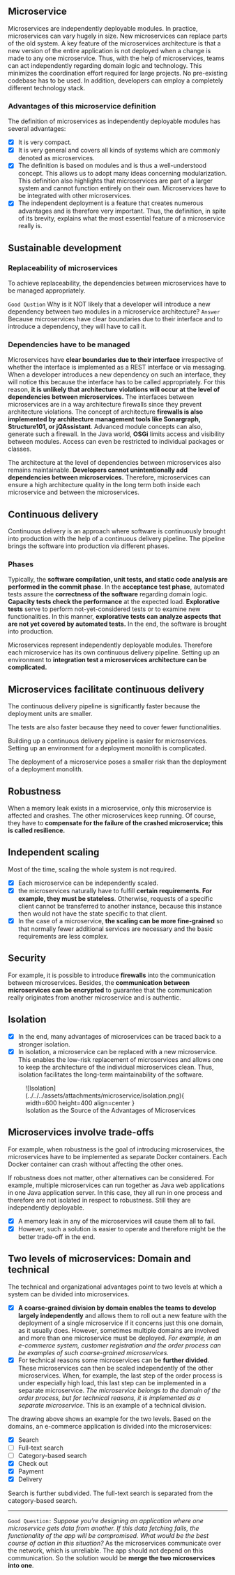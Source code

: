 ## Microservice

Microservices are independently deployable modules. In practice, microservices can vary hugely in size. New microservices can replace parts of the old system.
A key feature of the microservices architecture is that a new version of the entire application is not deployed when a change is made to any one microservice.
Thus, with the help of microservices, teams can act independently regarding domain logic and technology. This minimizes the coordination effort required for large projects.
No pre-existing codebase has to be used. In addition, developers can employ a completely different technology stack.

### Advantages of this microservice definition

The definition of microservices as independently deployable modules has several advantages:

- [x] It is very compact.
- [x] It is very general and covers all kinds of systems which are commonly denoted as microservices.
- [x] The definition is based on modules and is thus a well-understood concept. This allows us to adopt many ideas concerning modularization. This definition also highlights that microservices are part of a larger system and cannot function entirely on their own. Microservices have to be integrated with other microservices.
- [x] The independent deployment is a feature that creates numerous advantages and is therefore very important. Thus, the definition, in spite of its brevity, explains what the most essential feature of a microservice really is.

## Sustainable development 
### Replaceability of microservices
To achieve replaceability, the dependencies between microservices have to be managed appropriately.

`Good Qustion`
Why is it NOT likely that a developer will introduce a new dependency between two modules in a microservice architecture?
`Answer`
Because microservices have clear boundaries due to their interface and to introduce a dependency, they will have to call it.

### Dependencies have to be managed 
Microservices have **clear boundaries due to their interface** irrespective of whether the interface is implemented as a REST interface or via messaging.
When a developer introduces a new dependency on such an interface, they will notice this because the interface has to be called appropriately. For this reason, **it is unlikely that architecture violations will occur at the level of dependencies between microservices.**
The interfaces between microservices are in a way architecture firewalls since they prevent architecture violations. The concept of architecture **firewalls is also implemented by architecture management tools like Sonargraph, Structure101, or jQAssistant**. Advanced module concepts can also, generate such a firewall. In the Java world, **OSGi** limits access and visibility between modules. Access can even be restricted to individual packages or classes.

The architecture at the level of dependencies between microservices also remains maintainable. **Developers cannot unintentionally add dependencies between microservices.** Therefore, microservices can ensure a high architecture quality in the long term both inside each microservice and between the microservices.

## Continuous delivery 
Continuous delivery is an approach where software is continuously brought into production with the help of a continuous delivery pipeline. The pipeline brings the software into production via different phases.

### Phases
Typically, the **software compilation, unit tests, and static code analysis are performed in the commit phase**.
 In the **acceptance test phase**, automated tests assure the **correctness of the software** regarding domain logic.
    **Capacity tests check the performance** at the expected load.
**Explorative tests** serve to perform not-yet-considered tests or to examine new functionalities. In this manner, **explorative tests can analyze aspects that are not yet covered by automated tests.**
In the end, the software is brought into production.

Microservices represent independently deployable modules. Therefore each microservice has its own continuous delivery pipeline.
Setting up an environment to **integration test a microservices architecture can be complicated.**

## Microservices facilitate continuous delivery
The continuous delivery pipeline is significantly faster because the deployment units are smaller. 

The tests are also faster because they need to cover fewer functionalities.

Building up a continuous delivery pipeline is easier for microservices. Setting up an environment for a deployment monolith is complicated.

The deployment of a microservice poses a smaller risk than the deployment of a deployment monolith.

## Robustness
When a memory leak exists in a microservice, only this microservice is affected and crashes. The other microservices keep running. Of course, they have to **compensate for the failure of the crashed microservice; this is called resilience.**

## Independent scaling 
Most of the time, scaling the whole system is not required. 

- [x] Each microservice can be independently scaled.
- [x] the microservices naturally have to fulfill **certain requirements. For example, they must be stateless**. Otherwise, requests of a specific client cannot be transferred to another instance, because this instance then would not have the state specific to that client.
- [x] In the case of a microservice, **the scaling can be more fine-grained** so that normally fewer additional services are necessary and the basic requirements are less complex.

## Security 
For example, it is possible to introduce **firewalls** into the communication between microservices.
Besides, the **communication between microservices can be encrypted** to guarantee that the communication really originates from another microservice and is authentic.

## Isolation 
- [x] In the end, many advantages of microservices can be traced back to a stronger isolation.
- [x] In isolation, a microservice can be replaced with a new microservice. This enables the low-risk replacement of microservices and allows one to keep the architecture of the individual microservices clean. Thus, isolation facilitates the long-term maintainability of the software.

<figure markdown>
![Isolation](../../../assets/attachments/microservice/isolation.png){ width=600 height=400 align=center }
<figcaption>Isolation as the Source of the Advantages of Microservices</figcaption>
</figure>

## Microservices involve trade-offs

For example, when robustness is the goal of introducing microservices, the microservices have to be implemented as separate Docker containers.
        Each Docker container can crash without affecting the other ones.

If robustness does not matter, other alternatives can be considered. For example, multiple microservices can run together as Java web applications in one Java application server. In this case, they all run in one process and therefore are not isolated in respect to robustness. Still they are independently deployable.
- [x] A memory leak in any of the microservices will cause them all to fail.
- [x] However, such a solution is easier to operate and therefore might be the better trade-off in the end.

## Two levels of microservices: Domain and technical
The technical and organizational advantages point to two levels at which a system can be divided into microservices.

- [x] **A coarse-grained division by domain enables the teams to develop largely independently** and allows them to roll out a new feature with the deployment of a single microservice if it concerns just this one domain, as it usually does. However, sometimes multiple domains are involved and more than one microservice must be deployed.
*For example, in an e-commerce system, customer registration and the order process can be examples of such coarse-grained microservices.*
- [x] For technical reasons some microservices can be **further divided**. These microservices can then be scaled independently of the other microservices. When, for example, the last step of the order process is under especially high load, this last step can be implemented in a separate microservice. *The microservice belongs to the domain of the order process, but for technical reasons, it is implemented as a separate microservice.* This is an example of a technical division.

The drawing above shows an example for the two levels. Based on the domains, an e-commerce application is divided into the microservices:

- [x] Search
- [ ] Full-text search
- [ ] Category-based search
- [x] Check out
- [x] Payment
- [x] Delivery

Search is further subdivided. The full-text search is separated from the category-based search.

---

`Good Question:`
*Suppose you’re designing an application where one microservice gets data from another. If this data fetching fails, the functionality of the app will be compromised. What would be the best course of action in this situation?*
As the microservices communicate over the network, which is unreliable. The app should not depend on this communication. So the solution would be **merge the two microservices into one**.



